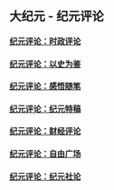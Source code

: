 ## 大纪元 - 纪元评论

#### [纪元评论：时政评论](indexes/nsc1025/README.md?07200330)
#### [纪元评论：以史为鉴](indexes/nsc1028/README.md?07200330)
#### [纪元评论：感悟随笔](indexes/nsc1035/README.md?07200330)
#### [纪元评论：纪元特稿](indexes/nsc424/README.md?07200330)
#### [纪元评论：财经评论](indexes/nsc1026/README.md?07200330)
#### [纪元评论：自由广场](indexes/nsc993/README.md?07200330)
#### [纪元评论：纪元社论](indexes/nsc422/README.md?07200330)
